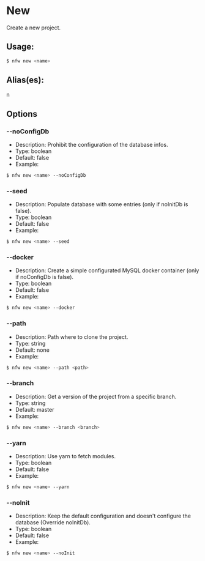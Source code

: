 # New
Create a new project.
## Usage:
```sh
$ nfw new <name>
```
## Alias(es):
n
## Options
### --noConfigDb
- Description: Prohibit the configuration of the database infos.
- Type: boolean
- Default: false
- Example:
```sh
$ nfw new <name> --noConfigDb 
```
### --seed
- Description: Populate database with some entries (only if noInitDb is false).
- Type: boolean
- Default: false
- Example:
```sh
$ nfw new <name> --seed 
```
### --docker
- Description: Create a simple configurated MySQL docker container (only if noConfigDb is false).
- Type: boolean
- Default: false
- Example:
```sh
$ nfw new <name> --docker 
```
### --path
- Description: Path where to clone the project.
- Type: string
- Default: none
- Example:
```sh
$ nfw new <name> --path <path>
```
### --branch
- Description: Get a version of the project from a specific branch.
- Type: string
- Default: master
- Example:
```sh
$ nfw new <name> --branch <branch>
```
### --yarn
- Description: Use yarn to fetch modules.
- Type: boolean
- Default: false
- Example:
```sh
$ nfw new <name> --yarn 
```
### --noInit
- Description: Keep the default configuration and doesn't configure the database (Override noInitDb).
- Type: boolean
- Default: false
- Example:
```sh
$ nfw new <name> --noInit 
```